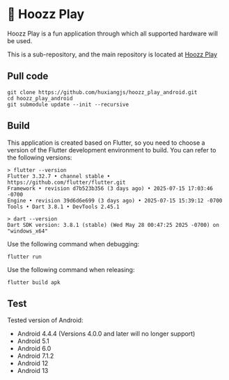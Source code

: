 # :rocket: Hoozz Play

Hoozz Play is a fun application through which all supported hardware will be used.

This is a sub-repository, and the main repository is located at [Hoozz Play](https://github.com/huxiangjs/hoozz_play)

## Pull code

```shell
git clone https://github.com/huxiangjs/hoozz_play_android.git
cd hoozz_play_android
git submodule update --init --recursive
```

## Build

This application is created based on Flutter, so you need to choose a version of the Flutter development environment to build. You can refer to the following versions:
```shell
> flutter --version
Flutter 3.32.7 • channel stable • https://github.com/flutter/flutter.git
Framework • revision d7b523b356 (3 days ago) • 2025-07-15 17:03:46 -0700
Engine • revision 39d6d6e699 (3 days ago) • 2025-07-15 15:39:12 -0700
Tools • Dart 3.8.1 • DevTools 2.45.1

> dart --version
Dart SDK version: 3.8.1 (stable) (Wed May 28 00:47:25 2025 -0700) on "windows_x64"
```

Use the following command when debugging:
```shell
flutter run
```

Use the following command when releasing:
```shell
flutter build apk
```

## Test

Tested version of Android:
* Android 4.4.4 (Versions 4.0.0 and later will no longer support)
* Android 5.1
* Android 6.0
* Android 7.1.2
* Android 12
* Android 13
